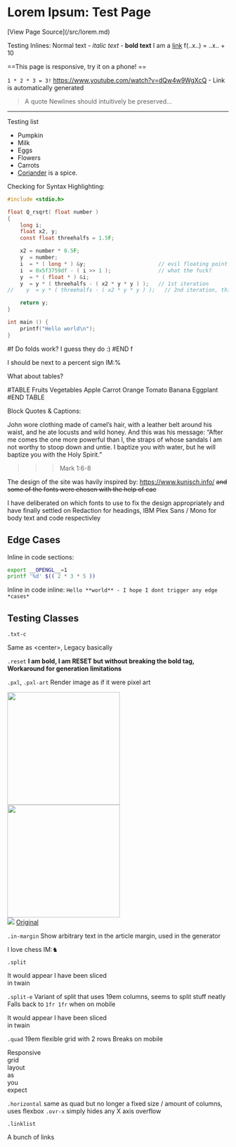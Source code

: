 # Lorem Ipsum: Test Page
<!-- 
This page documents my own additions to GFM Markdown
Centered around being really easy to remember
and simple to use while writing.
New syntax is mainly added where writing it out in HTML would be either tedious or break the flow of the document;
Sometimes a new transformer is added, they work like this:
'''
#transformer
Content to be passed to transformer
#END transformer
'''
Transformer content is then substitiuted into the document,
Current transformers are: TABLE, f

I call it nesdown

Nesdown due to implementation limitations won't handle any very complex structure, eg: nested lists
This is where you use HTML if markdown fails you

Nesdown tries its best to output valid HTML whenever possible

TODO: Nested markdown inlines
-->
<!-- You can use markdown in HTML blocks, no problem  -->
<div class='txt-c'>[View Page Source](/src/lorem.md)</div>

<!-- These are as you'd expect -->
Testing Inlines:
Normal text - *italic text* - **bold text**
I am a [link](https://example.com)
f(..x..) = ..x.. + 10 <!-- ..<thing>.. gives it in a serif italic font, for extra highlighting  -->


==This page is responsive, try it on a phone! ==

`1 * 2 * 3 = 3!`
https://www.youtube.com/watch?v=dQw4w9WgXcQ - Link is automatically generated
> A quote
Newlines should intuitively
be preserved...

---

Testing list
- Pumpkin
- Milk
- Eggs
- Flowers
- Carrots
- [Coriander](https://en.wikipedia.org/wiki/Coriander)
is a spice.

Checking for Syntax Highlighting:
```c
#include <stdio.h>

float Q_rsqrt( float number )
{
    long i;
    float x2, y;
    const float threehalfs = 1.5F;

    x2 = number * 0.5F;
    y  = number;
    i  = * ( long * ) &y;                       // evil floating point bit level hacking
    i  = 0x5f3759df - ( i >> 1 );               // what the fuck? 
    y  = * ( float * ) &i;
    y  = y * ( threehalfs - ( x2 * y * y ) );   // 1st iteration
//    y  = y * ( threehalfs - ( x2 * y * y ) );   // 2nd iteration, this can be removed

    return y;
}

int main () {
    printf("Hello world\n");
}
```
<!-- Folds can be created with the 'f'old transformer -->
#f Do folds work?
I guess they do :)
#END f

<!-- IM:... will add `...` to the article margin -->
I should be next to a percent sign IM:%

What about tables?
<!-- 
My own table syntax:
Rows are separated by lines
Columns are seperated by any amount of spaces and at least 1 tab.
-->
#TABLE	Fruits	Vegetables
		Apple	Carrot
		Orange	Tomato
		Banana	Eggplant
#END TABLE

Block Quotes & Captions:
<!-- Pretty simple here too, the last line automatically becomes the caption -->
>>>
John wore clothing made of camel’s hair, with a leather belt around his waist,
and he ate locusts and wild honey. 
And this was his message: “After me comes the one more powerful than I, the straps of whose sandals I am not worthy to stoop down and untie.  I baptize you with water, but he will baptize you with the Holy Spirit.”
>>> Mark 1:6-8

The design of the site was havily inspired by: https://www.kunisch.info/
~~and some of the fonts were chosen with the help of cae~~

I have deliberated on which fonts to use to fix the design appropriately and have finally settled on Redaction for headings, IBM Plex Sans / Mono for body text and code respectivley

## Edge Cases
Inline in code sections:
```sh
export __OPENGL__=1
printf '%d' $(( 2 * 3 * 5 ))
```

Inline in code inline:
`Hello **world** - I hope I dont trigger any edge *cases*`

## Testing Classes

`.txt-c`
<div class="txt-c">Same as &lt;center&gt;, Legacy basically</div>

`.reset`
<b>I am bold, I am <span class="reset">RESET</span> but without breaking the bold tag, Workaround for generation limitations</b>


`.pxl`, `.pxl-art`
Render image as if it were pixel art
<div class="horizontal">
<img width="256" height="256" class="pxl" src="https://pixeljoint.com/files/icons/full/agentcrow1.png" />
<img width="256" height="256"  src="https://pixeljoint.com/files/icons/full/agentcrow1.png" />
<div>
    <img src="https://pixeljoint.com/files/icons/full/agentcrow1.png" />
    <a href="https://pixeljoint.com/pixelart/145581.htm">Original</a>
</div>
</div>

`.in-margin`
Show arbitrary text in the article margin, used in the generator

I love chess IM:♞

<section class="demo">

`.split`
<div class="split">
<div>It would appear I have been sliced</div>
<div>in twain</div>
</div>

`.split-e`
Variant of split that uses 19em columns, seems to split stuff neatly
Falls back to `1fr 1fr` when on mobile

<div class="split-e">
<div>It would appear I have been sliced</div>
<div>in twain</div>
</div>

`.quad`
19em flexible grid with 2 rows
Breaks on mobile

<div class="quad">
<div>Responsive</div>
<div>grid</div>
<div>layout</div>
<div>as</div>
<div>you</div>
<div>expect</div>
</div>

`.horizontal` same as quad but no longer a fixed size / amount of columns, uses flexbox
`.ovr-x` simply hides any X axis overflow

`.linklist`
<div class="linklist">
<a>A</a>
<a>bunch</a>
<a>of</a>
<a>links</a>
</div>

</section>
